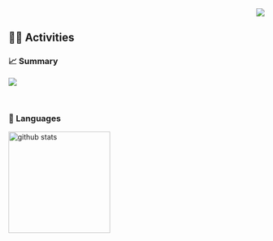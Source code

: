 <div align="right">
  <img src="https://komarev.com/ghpvc/?username=engineer-naito" />
</div>

## 🏃‍♀️ Activities

### 📈 Summary

![](https://github-profile-summary-cards.vercel.app/api/cards/profile-details?username=engineer-naito&theme=2077)

<br>

### 🔡 Languages

<div align="left">
  <!-- <img alt="Top Langs" height="200px" src="https://github-readme-stats.vercel.app/api?username=engineer-naito&theme=vue-dark&layout=compact" /> -->
  <img alt="github stats" height="200px" src="https://github-readme-stats.vercel.app/api/top-langs/?username=engineer-naito&theme=vue-dark&layout=compact" />
</div>
